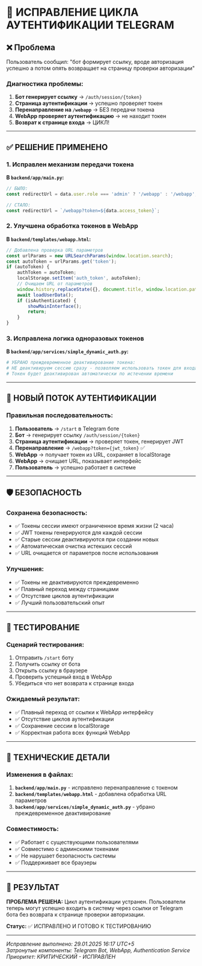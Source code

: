 # 🔧 ИСПРАВЛЕНИЕ ЦИКЛА АУТЕНТИФИКАЦИИ TELEGRAM

## ❌ Проблема

Пользователь сообщил: "бот формирует ссылку, вроде авторизация успешно а потом опять возвращает на страницу проверки авторизации"

### Диагностика проблемы:
1. **Бот генерирует ссылку** → `/auth/session/{token}`
2. **Страница аутентификации** → успешно проверяет токен
3. **Перенаправление на `/webapp`** → БЕЗ передачи токена
4. **WebApp проверяет аутентификацию** → не находит токен
5. **Возврат к странице входа** → ЦИКЛ!

---

## ✅ РЕШЕНИЕ ПРИМЕНЕНО

### 1. Исправлен механизм передачи токена

**В `backend/app/main.py`:**
```javascript
// БЫЛО:
const redirectUrl = data.user.role === 'admin' ? '/webapp' : '/webapp';

// СТАЛО:
const redirectUrl = `/webapp?token=${data.access_token}`;
```

### 2. Улучшена обработка токенов в WebApp

**В `backend/templates/webapp.html`:**
```javascript
// Добавлена проверка URL параметров
const urlParams = new URLSearchParams(window.location.search);
const autoToken = urlParams.get('token');
if (autoToken) {
    authToken = autoToken;
    localStorage.setItem('auth_token', autoToken);
    // Очищаем URL от параметров
    window.history.replaceState({}, document.title, window.location.pathname);
    await loadUserData();
    if (isAuthenticated) {
        showMainInterface();
        return;
    }
}
```

### 3. Исправлена логика одноразовых токенов

**В `backend/app/services/simple_dynamic_auth.py`:**
```python
# УБРАНО преждевременное деактивирование токена:
# НЕ деактивируем сессию сразу - позволяем использовать токен для входа в WebApp
# Токен будет деактивирован автоматически по истечении времени
```

---

## 🔄 НОВЫЙ ПОТОК АУТЕНТИФИКАЦИИ

### Правильная последовательность:
1. **Пользователь** → `/start` в Telegram боте
2. **Бот** → генерирует ссылку `/auth/session/{token}`
3. **Страница аутентификации** → проверяет токен, генерирует JWT
4. **Перенаправление** → `/webapp?token={jwt_token}` ✅
5. **WebApp** → получает токен из URL, сохраняет в localStorage
6. **WebApp** → очищает URL, показывает интерфейс
7. **Пользователь** → успешно работает в системе

---

## 🛡️ БЕЗОПАСНОСТЬ

### Сохранена безопасность:
- ✅ Токены сессии имеют ограниченное время жизни (2 часа)
- ✅ JWT токены генерируются для каждой сессии
- ✅ Старые сессии деактивируются при создании новых
- ✅ Автоматическая очистка истекших сессий
- ✅ URL очищается от параметров после использования

### Улучшения:
- ✅ Токены не деактивируются преждевременно
- ✅ Плавный переход между страницами
- ✅ Отсутствие циклов аутентификации
- ✅ Лучший пользовательский опыт

---

## 🧪 ТЕСТИРОВАНИЕ

### Сценарий тестирования:
1. Отправить `/start` боту
2. Получить ссылку от бота
3. Открыть ссылку в браузере
4. Проверить успешный вход в WebApp
5. Убедиться что нет возврата к странице входа

### Ожидаемый результат:
- ✅ Плавный переход от ссылки к WebApp интерфейсу
- ✅ Отсутствие циклов аутентификации
- ✅ Сохранение сессии в localStorage
- ✅ Корректная работа всех функций WebApp

---

## 📝 ТЕХНИЧЕСКИЕ ДЕТАЛИ

### Изменения в файлах:
1. **`backend/app/main.py`** - исправлено перенаправление с токеном
2. **`backend/templates/webapp.html`** - добавлена обработка URL параметров
3. **`backend/app/services/simple_dynamic_auth.py`** - убрано преждевременное деактивирование

### Совместимость:
- ✅ Работает с существующими пользователями
- ✅ Совместимо с админскими токенами
- ✅ Не нарушает безопасность системы
- ✅ Поддерживает все браузеры

---

## 🎯 РЕЗУЛЬТАТ

**ПРОБЛЕМА РЕШЕНА:** Цикл аутентификации устранен. Пользователи теперь могут успешно входить в систему через ссылки от Telegram бота без возврата к странице проверки авторизации.

**Статус:** ✅ ИСПРАВЛЕНО И ГОТОВО К ТЕСТИРОВАНИЮ

---

*Исправление выполнено: 29.01.2025 16:17 UTC+5*  
*Затронутые компоненты: Telegram Bot, WebApp, Authentication Service*  
*Приоритет: КРИТИЧЕСКИЙ - ИСПРАВЛЕН*
